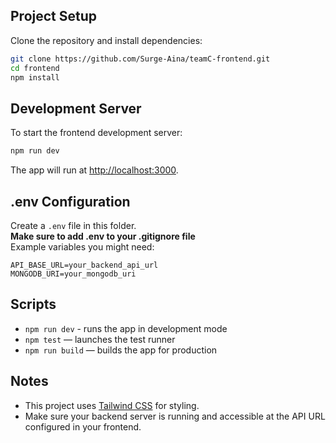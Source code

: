 ## Project Setup

Clone the repository and install dependencies:

```sh
git clone https://github.com/Surge-Aina/teamC-frontend.git
cd frontend
npm install
```

## Development Server

To start the frontend development server:

```sh
npm run dev
```

The app will run at [http://localhost:3000](http://localhost:3000).


## .env Configuration

Create a `.env` file in this folder.  
**Make sure to add .env to your .gitignore file**  
Example variables you might need:

```
API_BASE_URL=your_backend_api_url
MONGODB_URI=your_mongodb_uri
```

## Scripts

- `npm run dev` - runs the app in development mode
- `npm test` — launches the test runner
- `npm run build` — builds the app for production


## Notes

- This project uses [Tailwind CSS](https://tailwindcss.com/) for styling.
- Make sure your backend server is running and accessible at the API URL configured in your frontend.

